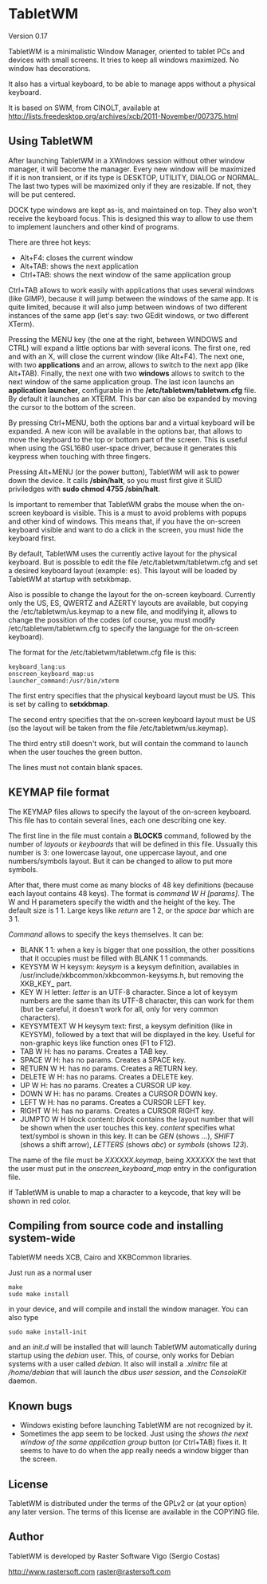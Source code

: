 TabletWM
========

Version 0.17

TabletWM is a minimalistic Window Manager, oriented to tablet PCs and devices with small screens. It tries to keep all windows maximized. No window has decorations.

It also has a virtual keyboard, to be able to manage apps without a physical keyboard.

It is based on SWM, from CINOLT, available at http://lists.freedesktop.org/archives/xcb/2011-November/007375.html


## Using TabletWM

After launching TabletWM in a XWindows session without other window manager, it will become the manager. Every new window will be maximized if it is non transient, or if its type is DESKTOP, UTILITY, DIALOG or NORMAL. The last two types will be maximized only if they are resizable. If not, they will be put centered.

DOCK type windows are kept as-is, and maintained on top. They also won't receive the keyboard focus. This is designed this way to allow to use them to implement launchers and other kind of programs.

There are three hot keys:

* Alt+F4:   closes the current window
* Alt+TAB:  shows the next application
* Ctrl+TAB: shows the next window of the same application group

Ctrl+TAB allows to work easily with applications that uses several windows (like GIMP), because it will jump between the windows of the same app. It is quite limited, because it will also jump between windows of two different instances of the same app (let's say: two GEdit windows, or two different XTerm).

Pressing the MENU key (the one at the right, between WINDOWS and CTRL) will expand a little options bar with several icons. The first one, red and with an X, will close the current window (like Alt+F4). The next one, with two **applications** and an arrow, allows to switch to the next app (like Alt+TAB). Finally, the next one with two **windows** allows to switch to the next window of the same application group. The last icon launchs an **application launcher**, configurable in the **/etc/tabletwm/tabletwm.cfg** file. By default it launches an XTERM. This bar can also be expanded by moving the cursor to the bottom of the screen.

By pressing Ctrl+MENU, both the options bar and a virtual keyboard will be expanded. A new icon will be available in the options bar, that allows to move the keyboard to the top or bottom part of the screen. This is useful when using the GSL1680 user-space driver, because it generates this keypress when touching with three fingers.

Pressing Alt+MENU (or the power button), TabletWM will ask to power down the device. It calls **/sbin/halt**, so you must first give it SUID priviledges with **sudo chmod 4755 /sbin/halt**.

Is important to remember that TabletWM grabs the mouse when the on-screen keyboard is visible. This is a must to avoid problems with popups and other kind of windows. This means that, if you have the on-screen keyboard visible and want to do a click in the screen, you must hide the keyboard first.

By default, TabletWM uses the currently active layout for the physical keyboard. But is possible to edit the file /etc/tabletwm/tabletwm.cfg and set a desired keyboard layout (example: es). This layout will be loaded by TabletWM at startup with setxkbmap.

Also is possible to change the layout for the on-screen keyboard. Currently only the US, ES, QWERTZ and AZERTY layouts are available, but copying the /etc/tabletwm/us.keymap to a new file, and modifying it, allows to change the possition of the codes (of course, you must modify /etc/tabletwm/tabletwm.cfg to specify the language for the on-screen keyboard).

The format for the /etc/tabletwm/tabletwm.cfg file is this:

    keyboard_lang:us
    onscreen_keyboard_map:us
    launcher_command:/usr/bin/xterm

The first entry specifies that the physical keyboard layout must be US. This is set by calling to **setxkbmap**.

The second entry specifies that the on-screen keyboard layout must be US (so the layout will be taken from the file /etc/tabletwm/us.keymap).

The third entry still doesn't work, but will contain the command to launch when the user touches the green button.

The lines must not contain blank spaces.


## KEYMAP file format

The KEYMAP files allows to specify the layout of the on-screen keyboard. This file has to contain several lines, each one describing one key.

The first line in the file must contain a **BLOCKS** command, followed by the number of *layouts* or *keyboards* that will be defined in this file. Ussually this number is 3: one lowercase layout, one uppercase layout, and one numbers/symbols layout. But it can be changed to allow to put more symbols.

After that, there must come as many blocks of 48 key definitions (because each layout contains 48 keys). The format is *command W H [params]*.
The W and H parameters specify the width and the height of the key. The default size is 1 1. Large keys like *return* are 1 2, or the *space bar* which are 3 1.

*Command* allows to specify the keys themselves. It can be:

* BLANK 1 1: when a key is bigger that one possition, the other possitions that it occupies must be filled with BLANK 1 1 commands.
* KEYSYM W H keysym: *keysym* is a keysym definition, availables in /usr/include/xkbcommon/xkbcommon-keysyms.h, but removing the XKB_KEY_ part.
* KEY W H letter: *letter* is an UTF-8 character. Since a lot of keysym numbers are the same than its UTF-8 character, this can work for them (but be careful, it doesn't work for all, only for very common characters).
* KEYSYMTEXT W H keysym text: first, a keysym definition (like in KEYSYM), followed by a text that will be displayed in the key. Useful for non-graphic keys like function ones (F1 to F12).
* TAB W H: has no params. Creates a TAB key.
* SPACE W H: has no params. Creates a SPACE key.
* RETURN W H: has no params. Creates a RETURN key.
* DELETE W H: has no params. Creates a DELETE key.
* UP W H: has no params. Creates a CURSOR UP key.
* DOWN W H: has no params. Creates a CURSOR DOWN key.
* LEFT W H: has no params. Creates a CURSOR LEFT key.
* RIGHT W H: has no params. Creates a CURSOR RIGHT key.
* JUMPTO W H block content: *block* contains the layout number that will be shown when the user touches this key. *content* specifies what text/symbol is shown in this key. It can be *GEN* (shows *...*), *SHIFT* (shows a shift arrow), *LETTERS* (shows *abc*) or *symbols* (shows *123*).

The name of the file must be *XXXXXX.keymap*, being *XXXXXX* the text that the user must put in the *onscreen_keyboard_map* entry in the configuration file.

If TabletWM is unable to map a character to a keycode, that key will be shown in red color.


## Compiling from source code and installing system-wide

TabletWM needs XCB, Cairo and XKBCommon libraries.

Just run as a normal user

	make
	sudo make install

in your device, and will compile and install the window manager. You can also type

	sudo make install-init

and an *init.d* will be installed that will launch TabletWM automatically during startup using the *debian* user. This, of course, only works for Debian systems with a user called *debian*. It also will install a *.xinitrc* file at */home/debian* that will launch the *dbus user session*, and the *ConsoleKit* daemon.


## Known bugs

* Windows existing before launching TabletWM are not recognized by it.
* Sometimes the app seem to be locked. Just using the *shows the next window of the same application group* button (or Ctrl+TAB) fixes it. It seems to have to do when the app really needs a window bigger than the screen.


## License

TabletWM is distributed under the terms of the GPLv2 or (at your option) any later version. The terms of this license are available in the COPYING file.


## Author

TabletWM is developed by Raster Software Vigo (Sergio Costas)

http://www.rastersoft.com
raster@rastersoft.com
